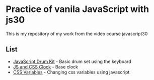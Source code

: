 # Practice of vanila JavaScript with js30

This is my repository of my work from the video course javascript30

## List

* [JavaScript Drum Kit](http://adkontrk.com/landers/ahp9238ry/js30/01-JavaScript-Drum-Kit/index.html ) - Basic drum set using the keyboard
* [JS and CSS Clock](http://adkontrk.com//landers/ahp9238ry/js30/02-JS-and-CSS-Clock/index.html) - Base clock
* [CSS Variables](http://adkontrk.com/landers/ahp9238ry/js30/03-CSS-Variables/index.html) - Changing css variables using javascript

